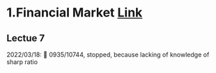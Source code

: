 
# 1.Financial Market [Link](https://www.youtube.com/watch?v=3EzdvkRgToY&list=PL8FB14A2200B87185&index=7)

## Lectue 7
2022/03/18: 💫 0935/10744, stopped, because lacking of knowledge of sharp ratio
